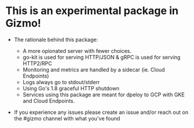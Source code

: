 # This is an experimental package in Gizmo!

* The rationale behind this package:
    * A more opionated server with fewer choices.
    * go-kit is used for serving HTTP/JSON & gRPC is used for serving HTTP2/RPC
    * Monitoring and metrics are handled by a sidecar (ie. Cloud Endpoints)
    * Logs always go to stdout/stderr
    * Using Go's 1.8 graceful HTTP shutdown
    * Services using this package are meant for dpeloy to GCP with GKE and Cloud Endpoints.

* If you experience any issues please create an issue and/or reach out on the #gizmo channel with what you've found 
